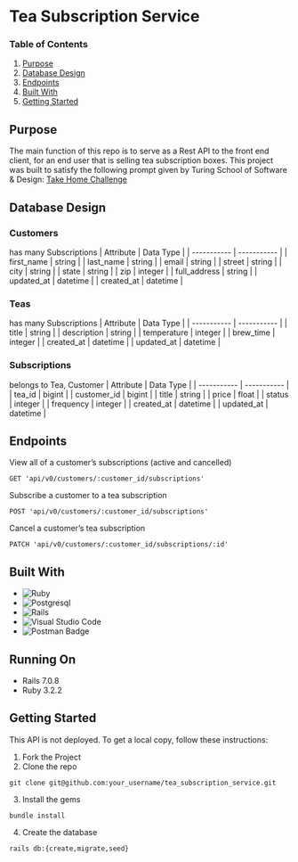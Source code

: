 # Tea Subscription Service

### Table of Contents
1. [Purpose](#purpose)
2. [Database Design](#database-design)
3. [Endpoints](#endpoints)
4. [Built With](#built-with)
5. [Getting Started](#getting-started)

## Purpose
The main function of this repo is to serve as a Rest API to the front end client, for an end user that is selling tea subscription boxes. This project was built to satisfy the following prompt given by Turing School of Software & Design: [Take Home Challenge](https://mod4.turing.edu/projects/take_home/take_home_be)

## Database Design

### Customers
has many Subscriptions
| Attribute   |  Data Type  |
| ----------- | ----------- |
| first_name      | string       |
| last_name   | string   |
| email   | string   |
| street   | string   |
| city   | string   |
| state   | string   |
| zip   | integer   |
| full_address   | string   |
| updated_at   | datetime   |
| created_at   | datetime   |

### Teas
has many Subscriptions
| Attribute   |  Data Type  |
| ----------- | ----------- |
| title      | string       |
| description   | string   |
| temperature   | integer   |
| brew_time   | integer   |
| created_at   | datetime   |
| updated_at   | datetime   |

### Subscriptions
belongs to Tea, Customer
| Attribute   |  Data Type  |
| ----------- | ----------- |
| tea_id      | bigint       |
| customer_id   | bigint   |
| title   | string   |
| price   | float   |
| status   | integer   |
| frequency   | integer   |
| created_at   | datetime   |
| updated_at   | datetime   |


## Endpoints

View all of a customer’s subscriptions (active and cancelled)
```
GET 'api/v0/customers/:customer_id/subscriptions'
```
Subscribe a customer to a tea subscription
```
POST 'api/v0/customers/:customer_id/subscriptions'
```
Cancel a customer’s tea subscription
```
PATCH 'api/v0/customers/:customer_id/subscriptions/:id'
```

## Built With
* ![Ruby](https://img.shields.io/badge/ruby-%23CC342D.svg?style=for-the-badge&logo=ruby&logoColor=white)
* ![Postgresql](https://img.shields.io/badge/PostgreSQL-316192?style=for-the-badge&logo=postgresql&logoColor=white)
* ![Rails](https://img.shields.io/badge/rails-%23CC0000.svg?style=for-the-badge&logo=ruby-on-rails&logoColor=white)
* ![Visual Studio Code](https://img.shields.io/badge/Visual%20Studio%20Code-0078d7.svg?style=for-the-badge&logo=visual-studio-code&logoColor=white)
* ![Postman Badge](https://img.shields.io/badge/Postman-FF6C37?logo=postman&logoColor=fff&style=for-the-badge)

## Running On
  - Rails 7.0.8
  - Ruby 3.2.2

## Getting Started

This API is not deployed. To get a local copy, follow these instructions:

1. Fork the Project
2. Clone the repo 
``` 
git clone git@github.com:your_username/tea_subscription_service.git 
```
3. Install the gems
```
bundle install
```
4. Create the database
```
rails db:{create,migrate,seed}
```
